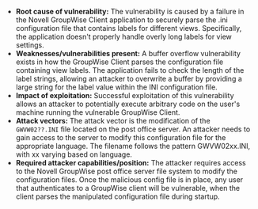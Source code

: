 - **Root cause of vulnerability:** The vulnerability is caused by a failure in the Novell GroupWise Client application to securely parse the .ini configuration file that contains labels for different views. Specifically, the application doesn't properly handle overly long labels for view settings.
- **Weaknesses/vulnerabilities present:** A buffer overflow vulnerability exists in how the GroupWise Client parses the configuration file containing view labels. The application fails to check the length of the label strings, allowing an attacker to overwrite a buffer by providing a large string for the label value within the INI configuration file.
- **Impact of exploitation:** Successful exploitation of this vulnerability allows an attacker to potentially execute arbitrary code on the user's machine running the vulnerable GroupWise Client.
- **Attack vectors:** The attack vector is the modification of the `GWVW02??.INI` file located on the post office server. An attacker needs to gain access to the server to modify this configuration file for the appropriate language. The filename follows the pattern GWVW02xx.INI, with xx varying based on language.
- **Required attacker capabilities/position:** The attacker requires access to the Novell GroupWise post office server file system to modify the configuration files. Once the malicious config file is in place, any user that authenticates to a GroupWise client will be vulnerable, when the client parses the manipulated configuration file during startup.